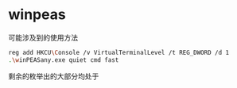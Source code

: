 # winpeas

可能涉及到的使用方法

```bash
reg add HKCU\Console /v VirtualTerminalLevel /t REG_DWORD /d 1
.\winPEASany.exe quiet cmd fast
```

剩余的枚举出的大部分均处于

